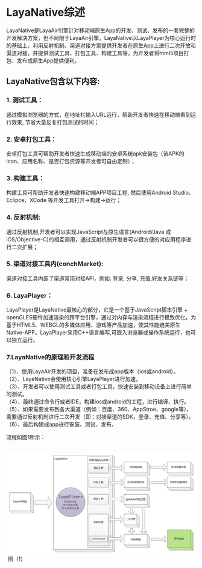 # LayaNative综述



LayaNative是LayaAir引擎针对移动端原生App的开发、测试、发布的一套完整的开发解决方案，但不局限于LayaAir引擎。LayaNative以LayaPlayer为核心运行时的基础上，利用反射机制、渠道对接方案提供开发者在原生App上进行二次开放和渠道对接，并提供测试工具、打包工具、构建工具等，为开发者将html5项目打包、发布成原生App提供便利。



##   **LayaNative包含以下内容:**


### 1. 测试工具：

通过模拟浏览器的方式，在地址栏输入URL运行，帮助开发者快速在移动端看到运行效果, 节省大量反复打包测试的时间；



### 2. 安卓打包工具：



安卓打包工具可帮助开发者快速生成移动端的安卓系统apk安装包（该APK的icon、应用名称、是否打包资源等开发者可自由定制）；



### 3. 构建工具：



构建工具可帮助开发者快速构建移动端APP项目工程, 然后使用Android Studio、Eclipce、XCode 等开发工具打开->构建->运行；



### 4. 反射机制:



通过反射机制,开发者可以实现JavaScript与原生语言(Android/Java 或 iOS/Objective-C)的相互调用，通过反射机制开发者可以很方便的对应用程序进行二次扩展；



### 5. 渠道对接工具内(conchMarket):



渠道对接工具内嵌了渠道常用对接API，例如: 登录, 分享, 充值,好友关系链等；



### 6. LayaPlayer：



LayaPlayer是LayaNative最核心的部分，它是一个基于JavaScript脚本引擎 + openGLES硬件加速渲染的跨平台引擎，通过对内存与渲染流程进行极致优化，为基于HTML5、WEBGL的多媒体应用、游戏等产品加速，使其性能媲美原生Native-APP。LayaPlayer采用C++语言编写,可嵌入浏览器或操作系统运行，也可以独立运行。  



### 7.LayaNative的原理和开发流程




（1）、使用LayaAir开发的项目，准备在发布成app版本（ios或android）。  
（2）、LayaNative会使用核心引擎LayaPlayer进行加速。  
（3）、开发者可以使用测试工具或者打包工具，快速安装到移动设备上进行简单的测试。  
（4）、最终通过命令行或者IDE，构建ios或android的工程，进行编译、执行。  
（5）、如果需要发布到各大渠道（例如：百度、360、AppStroe、google等），需要通过反射机制进行二次开发（即：对接渠道的SDK，登录、充值、分享等）。  
（6）、最后构建成app进行安装、测试、发布。  

流程如图1所示：

​	![blob.png](img/1.png)
​	图（1）


